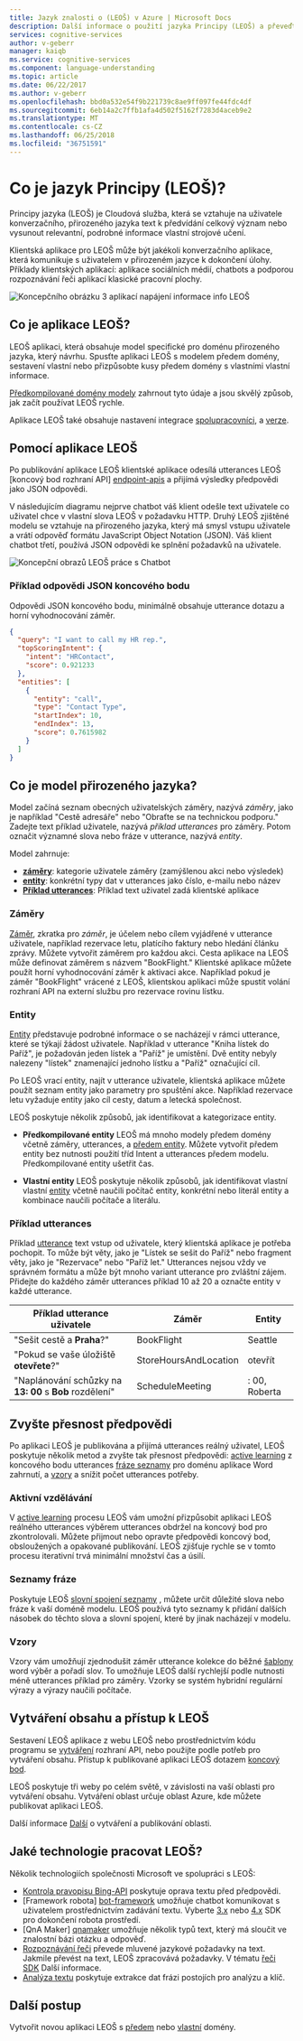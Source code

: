 ```yaml
---
title: Jazyk znalosti o (LEOŠ) v Azure | Microsoft Docs
description: Další informace o použití jazyka Principy (LEOŠ) a převeďte sílu strojového učení pro vaše aplikace.
services: cognitive-services
author: v-geberr
manager: kaiqb
ms.service: cognitive-services
ms.component: language-understanding
ms.topic: article
ms.date: 06/22/2017
ms.author: v-geberr
ms.openlocfilehash: bbd0a532e54f9b221739c8ae9ff097fe44fdc4df
ms.sourcegitcommit: 6eb14a2c7ffb1afa4d502f5162f7283d4aceb9e2
ms.translationtype: MT
ms.contentlocale: cs-CZ
ms.lasthandoff: 06/25/2018
ms.locfileid: "36751591"
---
```

# <a name="what-is-language-understanding-luis"></a>Co je jazyk Principy (LEOŠ)?
Principy jazyka (LEOŠ) je Cloudová služba, která se vztahuje na uživatele konverzačního, přirozeného jazyka text k předvídání celkový význam nebo vysunout relevantní, podrobné informace vlastní strojové učení. 

Klientská aplikace pro LEOŠ může být jakékoli konverzačního aplikace, která komunikuje s uživatelem v přirozeném jazyce k dokončení úlohy. Příklady klientských aplikací: aplikace sociálních médií, chatbots a podporou rozpoznávání řeči aplikací klasické pracovní plochy.  

![Koncepčního obrázku 3 aplikací napájení informace info LEOŠ](./media/luis-overview/luis-entry-point.png)

## <a name="what-is-a-luis-app"></a>Co je aplikace LEOŠ?
LEOŠ aplikaci, která obsahuje model specifické pro doménu přirozeného jazyka, který návrhu. Spusťte aplikaci LEOŠ s modelem předem domény, sestavení vlastní nebo přizpůsobte kusy předem domény s vlastními vlastní informace.

[Předkompilované domény modely](luis-how-to-use-prebuilt-domains.md) zahrnout tyto údaje a jsou skvělý způsob, jak začít používat LEOŠ rychle.

Aplikace LEOŠ také obsahuje nastavení integrace [spolupracovníci](luis-concept-collaborator.md), a [verze](luis-concept-version.md).

## <a name="using-a-luis-app"></a>Pomocí aplikace LEOŠ
<a name="Accessing-LUIS"></a> Po publikování aplikace LEOŠ klientské aplikace odesílá utterances LEOŠ [koncový bod rozhraní API] [ endpoint-apis] a přijímá výsledky předpovědi jako JSON odpovědi.

V následujícím diagramu nejprve chatbot váš klient odešle text uživatele co uživatel chce v vlastní slova LEOŠ v požadavku HTTP. Druhý LEOŠ zjištěné modelu se vztahuje na přirozeného jazyka, který má smysl vstupu uživatele a vrátí odpověď formátu JavaScript Object Notation (JSON). Váš klient chatbot třetí, používá JSON odpovědi ke splnění požadavků na uživatele. 

![Koncepční obrazů LEOŠ práce s Chatbot](./media/luis-overview/luis-overview-process-2.png)

### <a name="example-of-json-endpoint-response"></a>Příklad odpovědi JSON koncového bodu

Odpovědi JSON koncového bodu, minimálně obsahuje utterance dotazu a horní vyhodnocování záměr. 

```JSON
{
  "query": "I want to call my HR rep.",
  "topScoringIntent": {
    "intent": "HRContact",
    "score": 0.921233
  },
  "entities": [
    {
      "entity": "call",
      "type": "Contact Type",
      "startIndex": 10,
      "endIndex": 13,
      "score": 0.7615982
    }
  ]
}
```

<a name="Key-LUIS-concepts"></a>
<a name="what-is-a-luis-model"></a>
## <a name="what-is-a-natural-language-model"></a>Co je model přirozeného jazyka?
Model začíná seznam obecných uživatelských záměry, nazývá _záměry_, jako je například "Cestě adresáře" nebo "Obraťte se na technickou podporu." Zadejte text příklad uživatele, nazývá _příklad utterances_ pro záměry. Potom označit významné slova nebo fráze v utterance, nazývá _entity_.


Model zahrnuje:

* **[záměry](#intents)**: kategorie uživatele záměry (zamýšlenou akci nebo výsledek)
* **[entity](#entities)**: konkrétní typy dat v utterances jako číslo, e-mailu nebo název
* **[Příklad utterances](#example-utterances)**: Příklad text uživatel zadá klientské aplikace

### <a name="intents"></a>Záměry 
[Záměr](luis-how-to-add-intents.md), zkratka pro _záměr_, je účelem nebo cílem vyjádřené v utterance uživatele, například rezervace letu, platícího faktury nebo hledání článku zprávy. Můžete vytvořit záměrem pro každou akci. Cesta aplikace na LEOŠ může definovat záměrem s názvem "BookFlight." Klientské aplikace můžete použít horní vyhodnocování záměr k aktivaci akce. Například pokud je záměr "BookFlight" vrácené z LEOŠ, klientskou aplikaci může spustit volání rozhraní API na externí službu pro rezervace rovinu lístku.

### <a name="entities"></a>Entity
[Entity](luis-how-to-add-entities.md) představuje podrobné informace o se nacházejí v rámci utterance, které se týkají žádost uživatele. Například v utterance "Kniha lístek do Paříž", je požadován jeden lístek a "Paříž" je umístění. Dvě entity nebyly nalezeny "lístek" znamenající jednoho lístku a "Paříž" označující cíl. 

Po LEOŠ vrací entity, najít v utterance uživatele, klientská aplikace můžete použít seznam entity jako parametry pro spuštění akce. Například rezervace letu vyžaduje entity jako cíl cesty, datum a letecká společnost.

LEOŠ poskytuje několik způsobů, jak identifikovat a kategorizace entity.

* **Předkompilované entity** LEOŠ má mnoho modely předem domény včetně záměry, utterances, a [předem entity](pre-builtentities.md). Můžete vytvořit předem entity bez nutnosti použití tříd Intent a utterances předem modelu. Předkompilované entity ušetřit čas.

* **Vlastní entity** LEOŠ poskytuje několik způsobů, jak identifikovat vlastní vlastní [entity](luis-concept-entity-types.md) včetně naučili počítač entity, konkrétní nebo literál entity a kombinace naučili počítače a literálu.

### <a name="example-utterances"></a>Příklad utterances
Příklad [utterance](luis-how-to-add-example-utterances.md) text vstup od uživatele, který klientská aplikace je potřeba pochopit. To může být věty, jako je "Lístek se sešit do Paříž" nebo fragment věty, jako je "Rezervace" nebo "Paříž let." Utterances nejsou vždy ve správném formátu a může být mnoho variant utterance pro zvláštní zájem. Přidejte do každého záměr utterances příklad 10 až 20 a označte entity v každé utterance.

|Příklad utterance uživatele|Záměr|Entity|
|-----------|-----------|-----------|
|"Sešit cestě a __Praha__?"|BookFlight|Seattle|
|"Pokud se vaše úložiště __otevřete__?"|StoreHoursAndLocation|otevřít|
|"Naplánování schůzky na __13: 00__ s __Bob__ rozdělení"|ScheduleMeeting|: 00, Roberta|

## <a name="improve-prediction-accuracy"></a>Zvyšte přesnost předpovědi
Po aplikaci LEOŠ je publikována a přijímá utterances reálný uživatel, LEOŠ poskytuje několik metod a zvyšte tak přesnost předpovědi: [active learning](#active-learning) z koncového bodu utterances [fráze seznamy](#phrase-lists) pro doménu aplikace Word zahrnutí, a [vzory](#patterns) a snížit počet utterances potřeby.

### <a name="active-learning"></a>Aktivní vzdělávání
V [active learning](label-suggested-utterances.md) procesu LEOŠ vám umožní přizpůsobit aplikaci LEOŠ reálného utterances výběrem utterances obdržel na koncový bod pro zkontrolovali. Můžete přijmout nebo opravte předpovědi koncový bod, obsloužených a opakované publikování. LEOŠ zjišťuje rychle se v tomto procesu iterativní trvá minimální množství čas a úsilí. 

### <a name="phrase-lists"></a>Seznamy fráze 
Poskytuje LEOŠ [slovní spojení seznamy](luis-concept-feature.md) , můžete určit důležité slova nebo fráze k vaší doméně modelu. LEOŠ používá tyto seznamy k přidání dalších násobek do těchto slova a slovní spojení, které by jinak nacházejí v modelu.

### <a name="patterns"></a>Vzory 
Vzory vám umožňují zjednodušit záměr utterance kolekce do běžné [šablony](luis-concept-patterns.md) word výběr a pořadí slov. To umožňuje LEOŠ další rychlejší podle nutnosti méně utterances příklad pro záměry. Vzorky se systém hybridní regulární výrazy a výrazy naučili počítače. 

<a name="using-luis"></a>

## <a name="authoring-and-accessing-luis"></a>Vytváření obsahu a přístup k LEOŠ
Sestavení LEOŠ aplikace z webu LEOŠ nebo prostřednictvím kódu programu se [vytváření](https://aka.ms/luis-authoring-apis) rozhraní API, nebo použijte podle potřeb pro vytváření obsahu. Přístup k publikované aplikaci LEOŠ dotazem [koncový bod](https://aka.ms/luis-endpoint-apis). 

LEOŠ poskytuje tři weby po celém světě, v závislosti na vaší oblasti pro vytváření obsahu. Vytváření oblast určuje oblast Azure, kde můžete publikovat aplikaci LEOŠ.
<!--
|Authoring region|Publishing region(s)|
|--|--|
|[www.luis.ai](https://www.luis.ai)|**U.S.**<br>West US<br>West US 2<br>East US<br>East US 2<br>South Central US<br>West Central US<br><br>**Asia**<br>Southeast Asia<br>East Asia<br><br>**South America**<br>Brazil South |
|[au.luis.ai](https://au.luis.ai)|Australia East|
|[eu.luis.ai](https://eu.luis.ai)|West Europe<br>North Europe|
-->

Další informace [Další](luis-reference-regions.md) o vytváření a publikování oblasti.

## <a name="what-technologies-work-with-luis"></a>Jaké technologie pracovat LEOŠ?
Několik technologiích společnosti Microsoft ve spolupráci s LEOŠ:

* [Kontrola pravopisu Bing-API](../bing-spell-check/proof-text.md) poskytuje oprava textu před předpovědi. 
* [Framework robota] [ bot-framework] umožňuje chatbot komunikovat s uživatelem prostřednictvím zadávání textu. Vyberte [3.x](https://github.com/Microsoft/BotBuilder) nebo [4.x](https://github.com/Microsoft/botbuilder-dotnet) SDK pro dokončení robota prostředí.
* [QnA Maker] [ qnamaker] umožňuje několik typů text, který má sloučit ve znalostní bázi otázku a odpověď.
* [Rozpoznávání řeči](../Speech/home.md) převede mluvené jazykové požadavky na text. Jakmile převést na text, LEOŠ zpracovává požadavky. V tématu [řeči SDK](https://aka.ms/csspeech) Další informace.
* [Analýza textu](../text-analytics/overview.md) poskytuje extrakce dat frázi postojích pro analýzu a klíč.

## <a name="next-steps"></a>Další postup
Vytvořit novou aplikaci LEOŠ s [předem](luis-get-started-create-app.md) nebo [vlastní](luis-quickstart-intents-only.md) domény.

<!-- Reference-style links -->
[bot-framework]: https://docs.microsoft.com/bot-framework/
[flow]: https://docs.microsoft.com/connectors/luis/
[authoring-apis]: https://aka.ms/luis-authoring-api
[endpoint-apis]: https://aka.ms/luis-endpoint-apis
[qnamaker]: https://qnamaker.ai/
